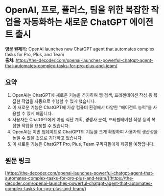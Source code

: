 # OpenAI, 프로, 플러스, 팀을 위한 복잡한 작업을 자동화하는 새로운 ChatGPT 에이전트 출시

**영문 원제목:** OpenAI launches new ChatGPT agent that automates complex tasks for Pro, Plus, and Team  
**출처:** https://the-decoder.com/openai-launches-powerful-chatgpt-agent-that-automates-complex-tasks-for-pro-plus-and-team/

## 요약
1. OpenAI는 ChatGPT에 새로운 기능을 추가하여 웹 검색, 프레젠테이션 작성 등 복잡한 작업을 자동으로 수행할 수 있게 했습니다.
2. 이 새로운 기능은 ChatGPT에 가상 컴퓨터 환경에서 다양한 "에이전트 능력"을 사용할 수 있게 해줍니다.
3. 사용자는 ChatGPT에게 아침 식단 계획, 경쟁사 분석, 프레젠테이션 작성 등의 복잡한 작업을 요청할 수 있습니다.
4. OpenAI는 이번 업데이트로 ChatGPT의 기능을 크게 확장하여 사용자의 생산성을 높일 수 있을 것으로 기대하고 있습니다.
5. 이 새로운 기능은 ChatGPT Pro, Plus, Team 구독자들에게 제공될 예정입니다.

## 원문 링크
[https://the-decoder.com/openai-launches-powerful-chatgpt-agent-that-automates-complex-tasks-for-pro-plus-and-team/](https://the-decoder.com/openai-launches-powerful-chatgpt-agent-that-automates-complex-tasks-for-pro-plus-and-team/)
